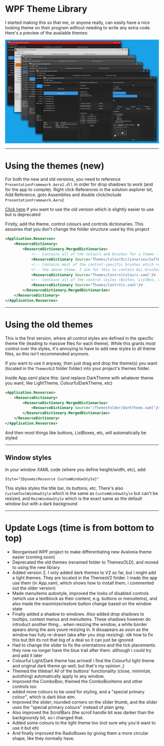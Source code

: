 # WPF Theme Library

I started making this so that me, or anyone really, can easily have a nice looking theme on their program without needing to write any extra code.
Here's a preview of the available themes:

![](theme-previews.png)

---

# Using the themes (new)
For both the new and old versions, you need to reference `PresentationFramework.Aero2.dll` in order for drop shadows to work (and for the app to compile). Right click References in the solution explorer bit, Add Reference, goto Assemblies and double click/include `PresentationFramework.Aero2`

[Click here](#using-the-old-themes) if you want to use the old version which is slightly easier to use but is deprecated

Firstly, add the theme, control colours and controls dictionaries. This assumes that you don't change the folder structure used by this project

```xml
<Application.Resources>
    <ResourceDictionary>
        <ResourceDictionary.MergedDictionaries>
            <!-- Contains all of the colours and brushes for a theme -->
            <ResourceDictionary Source="Themes/ColourDictionaries/SoftDark.xaml"/>
            <!-- Contains most of the control-specific brushes which reference -->
            <!-- the above theme. I aim for this to contain ALL brushes, not most  -->
            <ResourceDictionary Source="Themes/ControlColours.xaml"/>
            <!-- Contains all of the control styles (Button, ListBox, etc) -->
            <ResourceDictionary Source="Themes/Controls.xaml"/>
        </ResourceDictionary.MergedDictionaries>
    </ResourceDictionary>
</Application.Resources>
```

---

# Using the old themes

This is the first version, where all control styles are defined in the specific theme file (leading to massive files for each theme). While this grants most control over the styles, it's annoying to have to add new styles to all theme files, so this isn't recommended anymore.

If you want to use it anyway, then just drag and drop the theme(s) you want (located in the `ThemesOLD` folder folder) into your project's themes folder.

Inside App.xaml place this: (and replace DarkTheme with whatever theme you want, like LightTheme, ColourfulDarkTheme, etc)
```xml
<Application.Resources>
    <ResourceDictionary>
        <ResourceDictionary.MergedDictionaries>
            <ResourceDictionary Source="/ThemesFolder/DarkTheme.xaml"/>
        </ResourceDictionary.MergedDictionaries>
    </ResourceDictionary>
</Application.Resources>
```
And then most things like buttons, ListBoxes, etc, will automatically be styled

---

## Window styles
In your window XAML code (where you define height/width, etc), add:
```
Style="{DynamicResource CustomWindowStyle}"
```

This styles styles the title bar, its buttons, etc. There's also `CustomToolWindowStyle` which is the same as `CustomWindowStyle` but can't be resized, and `MainWindowStyle` which is the exact same as the default window but with a dark background

---

# Update Logs (time is from bottom to top)
- Reorganised WPF project to make differentiating new Avalonia theme easier (coming soon)
- Deprecated the old themes (renamed folder to ThemesOLD), and moved to using the new library
- Added version 2. I only added dark themes to V2 so far, but i might add a light themes. They are located in the ThemesV2 folder. I made the app use them (in App.xaml, which shows how to install them, i commented out the older version)
- Made menuitems autostyle, improved the looks of disabled controls (which use a textblock as their content, e.g. buttons or menuitems), and also made the maximize/restore button change based on the window state
- Finally added a shadow to windows. Also added drop shadows to tooltips, context menus and menuitems. These shadows however do introduct another thing... when resizing the window, a white border apears along the axis youre resizing in. It dissapears as soon as the window has fully re-drawn (aka after you stop resizing). idk how to fix this but tbh its not that big of a deal so it can just be ignored
- Had to change the slider to fix the orientations and the tick placements. they now no longer have the blue trail after them. although i could try and add it later
- Colourful Light/Dark theme has arrived! i find the Colourful light theme and original dark theme go well, but that's my opinion ;)
- Themed the titlebar! All of the buttons' functionality (close, minimize, autothing) automatically apply to any window.
- Improved the ComboBox; themed the ComboBoxItems and other controls too
- added more colours to be used for styling, and a "special primary colour", which is dark blue atm.
- Improved the slider; rounded corners on the slider thumb, and the slider uses the "special primary colours" instead of plain grey.
- Also improved the ScrollBars (the scroll handle bit was darker than the backgroundy bit, so i changed that.
- Added some colours to the light theme too (not sure why you'd want to use it but eh)
- And finally improved the RadioBoxes by giving them a more circular shape, like they normally have.